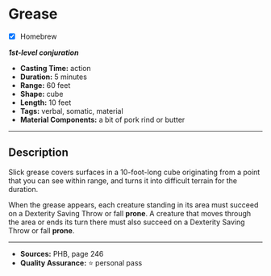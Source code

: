 # Grease
- [x] Homebrew

***1st-level conjuration***
- **Casting Time:** action
- **Duration:** 5 minutes
- **Range:** 60 feet
- **Shape:** cube
- **Length:** 10 feet
- **Tags:** verbal, somatic, material
- **Material Components:** a bit of pork rind or butter

---

## Description
Slick grease covers surfaces in a 10-foot-long cube originating from a point that you can see within range, and turns it into difficult terrain for the duration.

When the grease appears, each creature standing in its area must succeed on a Dexterity Saving Throw or fall **prone**.
A creature that moves through the area or ends its turn there must also succeed on a Dexterity Saving Throw or fall **prone**.

---

- **Sources:** PHB, page 246
- **Quality Assurance:** :star: personal pass
